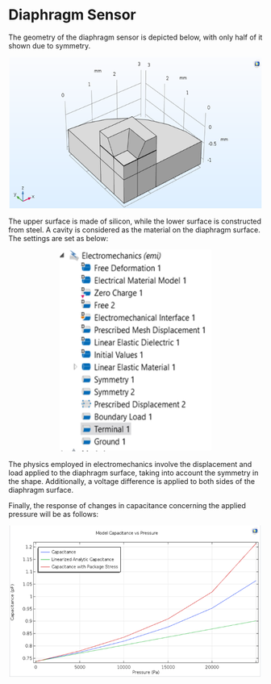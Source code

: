 # Diaphragm Sensor

The geometry of the diaphragm sensor is depicted below, with only half of it shown due to symmetry.

<p align="center">
  <img src="./Figures/geo.png" width="500" height="300" alt="geo">
</p>


The upper surface is made of silicon, while the lower surface is constructed from steel. A cavity is considered as the material on the diaphragm surface. The settings are set as below:

<p align="center">
  <img src="./Figures/setting.png" width="300" height="400" alt="settings">
</p>

The physics employed in electromechanics involve the displacement and load applied to the diaphragm surface, taking into account the symmetry in the shape. Additionally, a voltage difference is applied to both sides of the diaphragm surface.

Finally, the response of changes in capacitance concerning the applied pressure will be as follows:

<p align="center">
  <img src="./Figures/result.png" width="500" height="300" alt="result">
</p>
